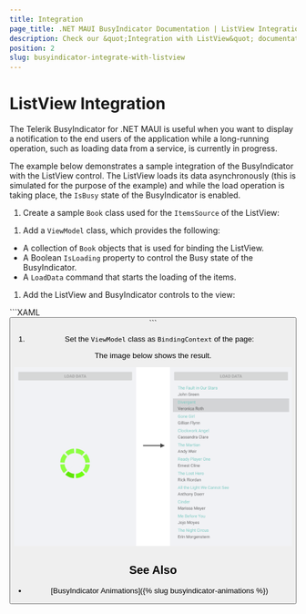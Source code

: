 ```yaml
---
title: Integration
page_title: .NET MAUI BusyIndicator Documentation | ListView Integration
description: Check our &quot;Integration with ListView&quot; documentation article for Telerik BusyIndicator for .NET MAUI control.
position: 2
slug: busyindicator-integrate-with-listview
---
```


# ListView Integration

The Telerik BusyIndicator for .NET MAUI is useful when you want to display a notification to the end users of the application while a long-running operation, such as loading data from a service, is currently in progress.

The example below demonstrates a sample integration of the BusyIndicator with the ListView control. The ListView loads its data asynchronously (this is simulated for the purpose of the example) and while the load operation is taking place, the `IsBusy` state of the BusyIndicator is enabled.

1. Create a sample `Book` class used for the `ItemsSource` of the ListView:

 <snippet id='busyindicator-withlistview-model' />

1. Add a `ViewModel` class, which provides the following:

  * A collection of `Book` objects that is used for binding the ListView.
  * A Boolean `IsLoading` property to control the Busy state of the BusyIndicator.
  * A `LoadData` command that starts the loading of the items.

 <snippet id='busyindicator-withlistview-csharp' />

1. Add the ListView and BusyIndicator controls to the view:

<snippet id='busyindicator-withlistview-xaml' />
 ```XAML
<Grid>
    <Grid.RowDefinitions>
        <RowDefinition Height="40" />
        <RowDefinition Height="*" />
    </Grid.RowDefinitions>
    <Button Text="Load Data" Command="{Binding LoadDataCommand}" />
    <Grid  Grid.Row="1">
        <telerikDataControls:RadListView ItemsSource="{Binding Source}">
            <telerikDataControls:RadListView.ItemTemplate>
                <DataTemplate>
                    <telerikListView:ListViewTextCell Text="{Binding Title}" Detail="{Binding Author}" />
                </DataTemplate>
            </telerikDataControls:RadListView.ItemTemplate>
            <telerikDataControls:RadListView.LayoutDefinition>
                <telerikListView:ListViewLinearLayout ItemLength="80" VerticalItemSpacing="2" />
            </telerikDataControls:RadListView.LayoutDefinition>
        </telerikDataControls:RadListView>
        <telerikPrimitives:RadBusyIndicator x:Name="BusyIndicator"                             
                            VerticalOptions="Center"
                            AnimationContentHeightRequest="100"
                            AnimationContentWidthRequest="100"
                            HeightRequest="100"
                            IsBusy="{Binding IsLoading}" />
    </Grid>
</Grid>
 ```

1. Set the `ViewModel` class as `BindingContext` of the page:

 <snippet id='busyindicator-withlistview-setvm' />

The image below shows the result.

![BusyIndicator with ListView](images/busyindicator-withlistview.png)

## See Also

- [BusyIndicator Animations]({% slug busyindicator-animations %})
